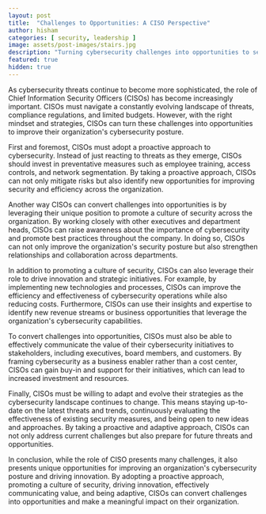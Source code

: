 ```yaml
---
layout: post
title:  "Challenges to Opportunities: A CISO Perspective"
author: hisham
categories: [ security, leadership ]
image: assets/post-images/stairs.jpg
description: "Turning cybersecurity challenges into opportunities to secure an organization."
featured: true
hidden: true
---
```


As cybersecurity threats continue to become more sophisticated, the role of Chief Information Security Officers (CISOs) has become increasingly important. CISOs must navigate a constantly evolving landscape of threats, compliance regulations, and limited budgets. However, with the right mindset and strategies, CISOs can turn these challenges into opportunities to improve their organization's cybersecurity posture.

First and foremost, CISOs must adopt a proactive approach to cybersecurity. Instead of just reacting to threats as they emerge, CISOs should invest in preventative measures such as employee training, access controls, and network segmentation. By taking a proactive approach, CISOs can not only mitigate risks but also identify new opportunities for improving security and efficiency across the organization.

Another way CISOs can convert challenges into opportunities is by leveraging their unique position to promote a culture of security across the organization. By working closely with other executives and department heads, CISOs can raise awareness about the importance of cybersecurity and promote best practices throughout the company. In doing so, CISOs can not only improve the organization's security posture but also strengthen relationships and collaboration across departments.

In addition to promoting a culture of security, CISOs can also leverage their role to drive innovation and strategic initiatives. For example, by implementing new technologies and processes, CISOs can improve the efficiency and effectiveness of cybersecurity operations while also reducing costs. Furthermore, CISOs can use their insights and expertise to identify new revenue streams or business opportunities that leverage the organization's cybersecurity capabilities.

To convert challenges into opportunities, CISOs must also be able to effectively communicate the value of their cybersecurity initiatives to stakeholders, including executives, board members, and customers. By framing cybersecurity as a business enabler rather than a cost center, CISOs can gain buy-in and support for their initiatives, which can lead to increased investment and resources.

Finally, CISOs must be willing to adapt and evolve their strategies as the cybersecurity landscape continues to change. This means staying up-to-date on the latest threats and trends, continuously evaluating the effectiveness of existing security measures, and being open to new ideas and approaches. By taking a proactive and adaptive approach, CISOs can not only address current challenges but also prepare for future threats and opportunities.

In conclusion, while the role of CISO presents many challenges, it also presents unique opportunities for improving an organization's cybersecurity posture and driving innovation. By adopting a proactive approach, promoting a culture of security, driving innovation, effectively communicating value, and being adaptive, CISOs can convert challenges into opportunities and make a meaningful impact on their organization.
